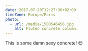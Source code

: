 ```yaml
---
date: 2017-07-20T12:27:36+02:00
timeZone: Europe/Paris
photo:
  - url: /media/1500546456.jpg
    alt: Fluted concrete column.
---
```

This is some damn sexy concrete! 😍

